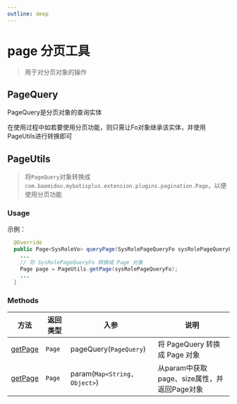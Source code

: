 ```yaml
---
outline: deep
---
```


# page 分页工具

> 用于对分页对象的操作

## PageQuery

PageQuery是分页对象的查询实体

在使用过程中如若要使用分页功能，则只需让Fo对象继承该实体，并使用PageUtils进行转换即可

## PageUtils

> 将`PageQuery`对象转换成`com.baomidou.mybatisplus.extension.plugins.pagination.Page`，以便使用分页功能

### Usage

示例：

```java
  @Override
  public Page<SysRoleVo> queryPage(SysRolePageQueryFo sysRolePageQueryFo) {
    ...
    // 将 SysRolePageQueryFo 转换成 Page 对象
    Page page = PageUtils.getPage(sysRolePageQueryFo);
    ...
  }
```

### Methods

| 方法 | 返回类型 | 入参 | 说明 |
|---|---|---|---|
| [getPage](https://github.com/elonehoo/benewy-template/blob/main/project/basic/src/main/java/com/beneway/basic/utils/page/PageUtils.java#L28) | `Page` | pageQuery(`PageQuery`) | 将 PageQuery 转换成 Page 对象 |
| [getPage](https://github.com/elonehoo/benewy-template/blob/main/project/basic/src/main/java/com/beneway/basic/utils/page/PageUtils.java#L33) | `Page` | param(`Map<String, Object>`) | 从param中获取page、size属性，并返回Page对象 |
